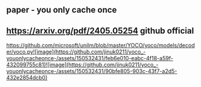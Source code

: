 
paper - you only cache once
---------
https://arxiv.org/pdf/2405.05254
github official
-----------
https://github.com/microsoft/unilm/blob/master/YOCO/yoco/models/decoder/yoco.py![image](https://github.com/jinuk0211/yoco_-youonlycacheonce-/assets/150532431/feb6e010-eabc-4f18-a59f-432099755c81)![image](https://github.com/jinuk0211/yoco_-youonlycacheonce-/assets/150532431/90bfe805-903c-43f7-a2d5-432e2854dcb0)
